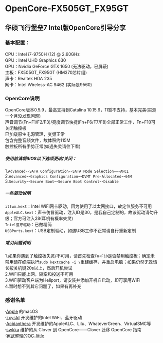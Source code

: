 # OpenCore-FX505GT_FX95GT
## 华硕飞行堡垒7 Intel版OpenCore引导分享
### 基本配置：
CPU：Intel i7-9750H (12) @ 2.60GHz  
GPU：Intel UHD Graphics 630  
GPU：Nvidia GeForce GTX 1650 (无法驱动，已屏蔽)  
主板：FX505GT_FX95GT (HM370芯片组)  
声卡：Realtek HDA 235  
网卡：Intel Wireless-AC 9462 (实际是9560)  
### OpenCore说明
OpenCore版本0.5.9，最高支持到Catalina 10.15.6，11暂不支持，基本完美(实测一个月没发现问题)  
声音调节(Fn+F1/F2/F3)/亮度调节快捷(Fn+F6/F7/F8)全部正常工作，Fn+F10可关闭触控板  
已加载原生电源管理，变频正常  
包含完整音频文件，故体积约115M  
触控板所有手势正常(如遇失灵请往下看)  
##### 使用前请将BIOS以下选项更改/关闭：
1.`Advanced`--`SATA Configuration`--`SATA Mode Selection`—-`AHCI`  
2.`Advanced`--`Graphics Configuration`--`DVMT Pre-Allocated`--`64M`  
3.`Security`--`Secure Boot`--`Secure Boot Control`--`Disable`  
##### 一些驱动说明
`itlwm.kext`：Intel WiFi网卡驱动，因为使用了以太网接口，故定位服务不可用  
`AppleALC.kext`：声卡仿冒驱动，注入ID是30，是我自己定制的，故该驱动请勿升级；官方可注入28(耳机有概率失灵)  
`Intel蓝牙驱动`：已做精简  
`USBPorts.kext`：USB定制驱动，如遇USB工作不正常请自行重新定制  
##### 常见问题说明
1.如果你遇到了触控板失灵/不可用，请首先检查`Fn+F10`是否禁用触控板；确定未禁用请在终端执行`sudo kextcache -i \`重建缓存，并重启电脑；如果仍然无效请长按关机键20s以上，然后开机尝试  
2.WiFi只能上网，隔空和投送不可用  
3.WiFi驱动客户端为Heliport，请安装并添加开机自启动，即可享用WiFi  
4.暂时想不到其它问题了，如果有再补充  
### 感谢名单
·[Apple](https://www.apple.com/) 的macOS  
·[zxystd](https://github.com/OpenIntelWireless) 开发维护的Intel WiFi、蓝牙驱动  
·[Acidanthera](https://github.com/acidanthera) 开发维护的AppleALC、Lilu、WhateverGreen、VirtualSMC等  
·[swkka](https://blog.skk.moe/post/from-clover-to-opencore/) 维护的从 Clover 到 OpenCore——Clover 迁移 OpenCore 指南  
·宪武整理的[OC-little](https://github.com/daliansky/OC-little)  